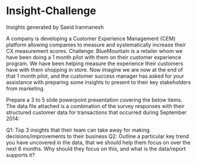 # Insight-Challenge
Insights generated by Saeid Iranmanesh

A company is developing a Customer Experience Management (CEM) platform allowing companies to measure and systematically increase their CX measurement scores. Challenge: BlueMountain is a retailer whom we have been doing a 1 month pilot with them on their customer experience program. We have been helping measure the experience their customers have with them shopping in store. Now imagine we are now at the end of that 1 month pilot, and the customer success manager has asked for your assistance with preparing some insights to present to their key stakeholders from marketing.

Prepare a 3 to 5 slide powerpoint presentation covering the below items. The data file attached is a combination of the survey responses with their structured customer data for transactions that occurred during September 2014:

Q1: Top 3 insights that their team can take away for making decisions/improvements to their business Q2: Outline a particular key trend you have uncovered in the data, that we should help them focus on over the next 6 months. Why should they focus on this, and what is the data/report supports it?
